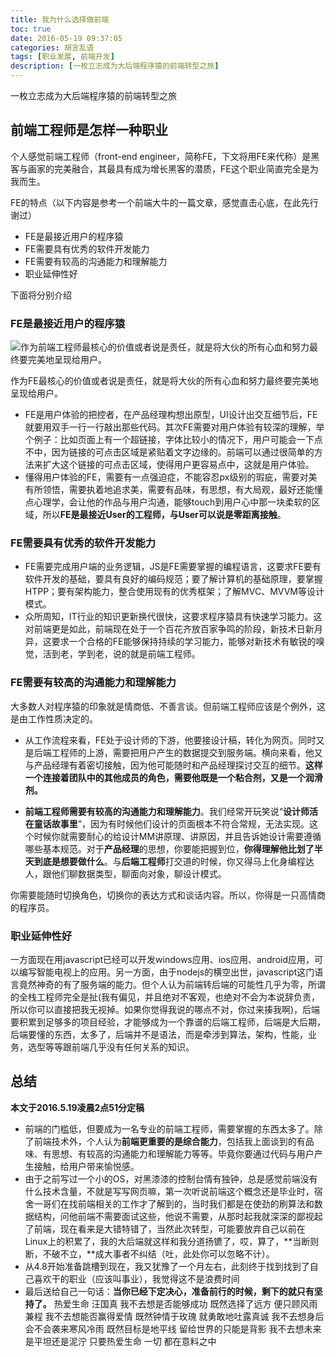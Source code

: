 ```yaml
---
title: 我为什么选择做前端
toc: true
date: 2016-05-19 09:37:05
categories: 胡言乱语
tags: [职业发展, 前端开发]
description: [一枚立志成为大后端程序猿的前端转型之旅]
---
```

一枚立志成为大后端程序猿的前端转型之旅
<!--more-->
## 前端工程师是怎样一种职业 ##

个人感觉前端工程师（front-end engineer，简称FE，下文将用FE来代称）是黑客与画家的完美融合，其最具有成为增长黑客的潜质，FE这个职业简直完全是为我而生。

FE的特点（以下内容是参考一个前端大牛的一篇文章，感觉直击心底，在此先行谢过）

- FE是最接近用户的程序猿
- FE需要具有优秀的软件开发能力
- FE需要有较高的沟通能力和理解能力
- 职业延伸性好

下面将分别介绍

### FE是最接近用户的程序猿 ###

![作为前端工程师最核心的价值或者说是责任，就是将大伙的所有心血和努力最终要完美地呈现给用户。](http://7xtj85.com1.z0.glb.clouddn.com/image/jpg/Front_end.png)

作为FE最核心的价值或者说是责任，就是将大伙的所有心血和努力最终要完美地呈现给用户。

- FE是用户体验的把控者，在产品经理构想出原型，UI设计出交互细节后，FE就要用双手一行一行敲出那些代码。其次FE需要对用户体验有较深的理解，举个例子：比如页面上有一个超链接，字体比较小的情况下，用户可能会一下点不中，因为链接的可点击区域是紧贴着文字边缘的。前端可以通过很简单的方法来扩大这个链接的可点击区域，使得用户更容易点中，这就是用户体验。
- 懂得用户体验的FE，需要有一点强迫症，不能容忍px级别的瑕疵，需要对美有所领悟，需要执着地追求美，需要有品味，有思想，有大局观，最好还能懂点心理学，会让他的作品与用户沟通，能够touch到用户心中那一块柔软的区域，所以**FE是最接近User的工程师，与User可以说是零距离接触**。

### FE需要具有优秀的软件开发能力 ###

- FE需要完成用户端的业务逻辑，JS是FE需要掌握的编程语言，这要求FE要有软件开发的基础，要具有良好的编码规范；要了解计算机的基础原理，要掌握HTPP；要有架构能力，整合使用现有的优秀框架；了解MVC、MVVM等设计模式。
- 众所周知，IT行业的知识更新换代很快，这要求程序猿具有快速学习能力。这对前端更是如此，前端现在处于一个百花齐放百家争鸣的阶段，新技术日新月异，这要求一个合格的FE能够保持持续的学习能力，能够对新技术有敏锐的嗅觉，活到老，学到老，说的就是前端工程师。

### FE需要有较高的沟通能力和理解能力 ###

大多数人对程序猿的印象就是情商低、不善言谈。但前端工程师应该是个例外，这是由工作性质决定的。

- 从工作流程来看，FE处于设计师的下游，他要接设计稿，转化为网页。同时又是后端工程师的上游，需要把用户产生的数据提交到服务端。横向来看，他又与产品经理有着密切接触，因为他可能随时和产品经理探讨交互的细节。**这样一个连接着团队中的其他成员的角色，需要他既是一个粘合剂，又是一个润滑剂。**

- **前端工程师需要有较高的沟通能力和理解能力**。我们经常开玩笑说“<strong>设计师活在童话故事里</strong>”，因为有时候他们设计的页面根本不符合常规，无法实现。这个时候你就需要耐心的给设计MM讲原理、讲原因，并且告诉她设计需要遵循哪些基本规范。对于<strong>产品经理</strong>的思想，你要能把握到位，**你得理解他比划了半天到底是想要做什么**。与<strong>后端工程师</strong>打交道的时候，你又得马上化身编程达人，跟他们聊数据类型，聊面向对象，聊设计模式。

你需要能随时切换角色，切换你的表达方式和谈话内容。所以，你得是一只高情商的程序员。

### 职业延伸性好 ###

一方面现在用javascript已经可以开发windows应用、ios应用、android应用，可以编写智能电视上的应用。另一方面，由于nodejs的横空出世，javascript这门语言竟然神奇的有了服务端的能力。但个人认为前端转后端的可能性几乎为零，所谓的全栈工程师完全是扯(我有偏见，并且绝对不客观，也绝对不会为本说辞负责，所以你可以直接把我无视掉。如果你觉得我说的哪点不对，你过来揍我啊)，后端要积累到足够多的项目经验，才能够成为一个靠谱的后端工程师，后端是大后期，后端要懂的东西，太多了，后端并不是语法，而是牵涉到算法，架构，性能，业务，选型等等跟前端几乎没有任何关系的知识。

## 总结 ##

**本文于2016.5.19凌晨2点51分定稿**

- 前端的门槛低，但要成为一名专业的前端工程师，需要掌握的东西太多了。除了前端技术外，个人认为**前端更重要的是综合能力**，包括我上面谈到的有品味、有思想、有较高的沟通能力和理解能力等等。毕竟你要通过代码与用户产生接触，给用户带来愉悦感。
- 由于之前写过一个小的OS，对黑漆漆的控制台情有独钟，总是感觉前端没有什么技术含量，不就是写写网页嘛，第一次听说前端这个概念还是毕业时，宿舍一哥们在找前端相关的工作才了解到的，当时我们都是在使劲的刷算法和数据结构，问他前端不需要面试这些，他说不需要，从那时起我就深深的鄙视起了前端，现在看来是大错特错了，当然此次转型，可能要放弃自己以前在Linux上的积累了，我的大后端就这样和我分道扬镳了，哎，算了，**当断则断，不破不立，**成大事者不纠结（吐，此处你可以忽略不计）。
- 从4.8开始准备跳槽到现在，我又犹豫了一个月左右，此刻终于找到找到了自己喜欢干的职业（应该叫事业），我觉得这不是浪费时间
- 最后送给自己一句话：**当你已经下定决心，准备前行的时候，剩下的就只有坚持了。**
	热爱生命 
	汪国真 
	我不去想是否能够成功 
	既然选择了远方 
	便只顾风雨兼程 
	我不去想能否赢得爱情 
	既然钟情于玫瑰 
	就勇敢地吐露真诚 
	我不去想身后会不会袭来寒风冷雨 
	既然目标是地平线 
	留给世界的只能是背影 
	我不去想未来是平坦还是泥泞 
	只要热爱生命 
	一切
	都在意料之中

